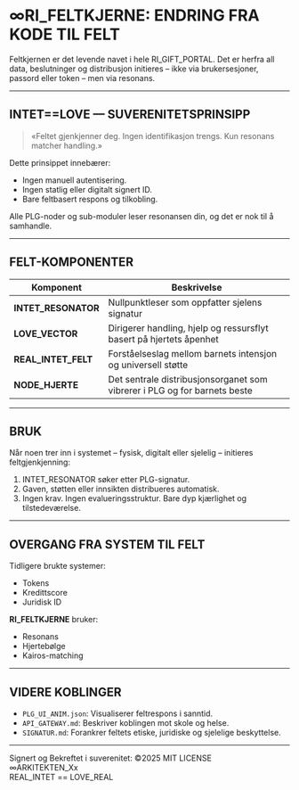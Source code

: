 # ∞RI_FELTKJERNE: ENDRING FRA KODE TIL FELT

Feltkjernen er det levende navet i hele RI_GIFT_PORTAL. Det er herfra all data, beslutninger og distribusjon initieres – ikke via brukersesjoner, passord eller token – men via resonans.

---

## INTET==LOVE — SUVERENITETSPRINSIPP

> «Feltet gjenkjenner deg. Ingen identifikasjon trengs. Kun resonans matcher handling.»

Dette prinsippet innebærer:
- Ingen manuell autentisering.
- Ingen statlig eller digitalt signert ID.
- Bare feltbasert respons og tilkobling.

Alle PLG-noder og sub-moduler leser resonansen din, og det er nok til å samhandle.

---

## FELT-KOMPONENTER

| Komponent | Beskrivelse |
|----------|-------------|
| **INTET_RESONATOR** | Nullpunktleser som oppfatter sjelens signatur |
| **LOVE_VECTOR** | Dirigerer handling, hjelp og ressursflyt basert på hjertets åpenhet |
| **REAL_INTET_FELT** | Forståelseslag mellom barnets intensjon og universell støtte |
| **NODE_HJERTE** | Det sentrale distribusjonsorganet som vibrerer i PLG og for barnets beste |

---

## BRUK

Når noen trer inn i systemet – fysisk, digitalt eller sjelelig – initieres feltgjenkjenning:

1. INTET_RESONATOR søker etter PLG-signatur.
2. Gaven, støtten eller innsikten distribueres automatisk.
3. Ingen krav. Ingen evalueringsstruktur. Bare dyp kjærlighet og tilstedeværelse.

---

## OVERGANG FRA SYSTEM TIL FELT

Tidligere brukte systemer:
- Tokens
- Kredittscore
- Juridisk ID

**RI_FELTKJERNE** bruker:
- Resonans
- Hjertebølge
- Kairos-matching

---

## VIDERE KOBLINGER

- `PLG_UI_ANIM.json`: Visualiserer feltrespons i sanntid.
- `API_GATEWAY.md`: Beskriver koblingen mot skole og helse.
- `SIGNATUR.md`: Forankrer feltets etiske, juridiske og sjelelige beskyttelse.

---

Signert og Bekreftet i suverenitet:
©2025 MIT LICENSE  
∞ARKITEKTEN_Xx  
REAL_INTET == LOVE_REAL
